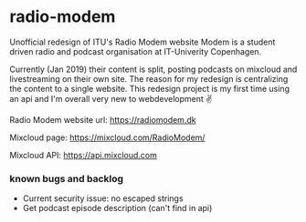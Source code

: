# radio-modem
Unofficial redesign of ITU's Radio Modem website
Modem is a student driven radio and podcast organisation at IT-Univerity Copenhagen.

Currently (Jan 2019) their content is split, posting podcasts on mixcloud and livestreaming on their own site.
The reason for my redesign is centralizing the content to a single website.
This redesign project is my first time using an api and I'm overall very new to webdevelopment ✌

Radio Modem website url: https://radiomodem.dk

Mixcloud page: https://mixcloud.com/RadioModem/

Mixcloud API: https://api.mixcloud.com

### known bugs and backlog

- Current security issue: no escaped strings
- Get podcast episode description (can't find in api)
